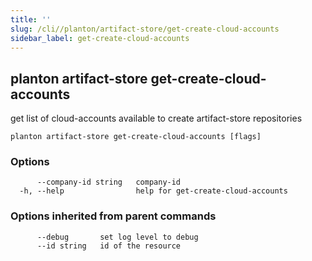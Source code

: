 ```yaml
---
title: ''
slug: /cli//planton/artifact-store/get-create-cloud-accounts
sidebar_label: get-create-cloud-accounts
---
```

## planton artifact-store get-create-cloud-accounts

get list of cloud-accounts available to create artifact-store repositories

```
planton artifact-store get-create-cloud-accounts [flags]
```

### Options

```
      --company-id string   company-id
  -h, --help                help for get-create-cloud-accounts
```

### Options inherited from parent commands

```
      --debug       set log level to debug
      --id string   id of the resource
```

